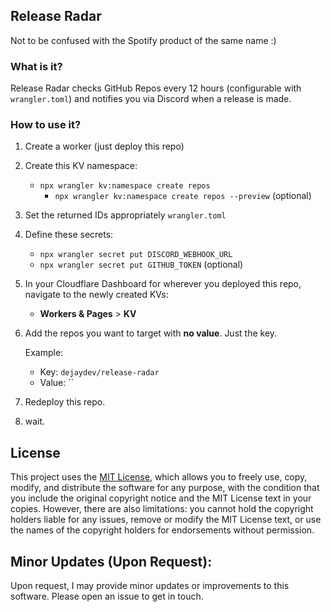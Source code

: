 ## Release Radar

Not to be confused with the Spotify product of the same name :)

### What is it?

Release Radar checks GitHub Repos every 12 hours (configurable with `wrangler.toml`) and notifies you via Discord when a release is made.

### How to use it?

1. Create a worker (just deploy this repo)
2. Create this KV namespace:
   - `npx wrangler kv:namespace create repos`
	 - `npx wrangler kv:namespace create repos --preview` (optional)
3. Set the returned IDs appropriately `wrangler.toml`
4. Define these secrets:
   - `npx wrangler secret put DISCORD_WEBHOOK_URL`
   - `npx wrangler secret put GITHUB_TOKEN` (optional)
5. In your Cloudflare Dashboard for wherever you deployed this repo, navigate to the newly created KVs:
   - **Workers & Pages** > **KV**
6. Add the repos you want to target with **no value**. Just the key.

	 Example:
	 	<ul>
	    <li>Key: `dejaydev/release-radar`</li>
		  <li>Value: ``</li>
		</ul>
5. Redeploy this repo.
6. wait.

## License

This project uses the [MIT License](./LICENSE), which allows you to freely use, copy, modify, and distribute the software for any purpose, with the condition that you include the original copyright notice and the MIT License text in your copies. However, there are also limitations: you cannot hold the copyright holders liable for any issues, remove or modify the MIT License text, or use the names of the copyright holders for endorsements without permission.

## Minor Updates (Upon Request):

Upon request, I may provide minor updates or improvements to this software. Please open an issue to get in touch.
